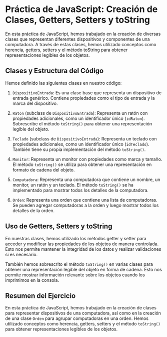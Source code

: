 # Práctica de JavaScript: Creación de Clases, Getters, Setters y toString

En esta práctica de JavaScript, hemos trabajado en la creación de diversas clases que representan diferentes dispositivos y componentes de una computadora. A través de estas clases, hemos utilizado conceptos como herencia, getters, setters y el método toString para obtener representaciones legibles de los objetos.

## Clases y Estructura del Código

Hemos definido las siguientes clases en nuestro código:

1. `DispositivoEntrada`: Es una clase base que representa un dispositivo de entrada genérico. Contiene propiedades como el tipo de entrada y la marca del dispositivo.

2. `Raton` (subclass de `DispositivoEntrada`): Representa un ratón con propiedades adicionales, como un identificador único (`idRaton`). Sobrescribe el método `toString()` para obtener una representación legible del objeto.

3. `Teclado` (subclass de `DispositivoEntrada`): Representa un teclado con propiedades adicionales, como un identificador único (`idTeclado`). También tiene su propia implementación del método `toString()`.

4. `Monitor`: Representa un monitor con propiedades como marca y tamaño. El método `toString()` se utiliza para obtener una representación en formato de cadena del objeto.

5. `Computadora`: Representa una computadora que contiene un nombre, un monitor, un ratón y un teclado. El método `toString()` se ha implementado para mostrar todos los detalles de la computadora.

6. `Orden`: Representa una orden que contiene una lista de computadoras. Se pueden agregar computadoras a la orden y luego mostrar todos los detalles de la orden.

## Uso de Getters, Setters y toString

En nuestras clases, hemos utilizado los métodos getter y setter para acceder y modificar las propiedades de los objetos de manera controlada. Esto nos permite mantener la integridad de los datos y realizar validaciones si es necesario.

También hemos sobrescrito el método `toString()` en varias clases para obtener una representación legible del objeto en forma de cadena. Esto nos permite mostrar información relevante sobre los objetos cuando los imprimimos en la consola.

## Resumen del Ejercicio

En esta práctica de JavaScript, hemos trabajado en la creación de clases para representar dispositivos de una computadora, así como en la creación de una clase `Orden` para agrupar computadoras en una orden. Hemos utilizado conceptos como herencia, getters, setters y el método `toString()` para obtener representaciones legibles de los objetos.